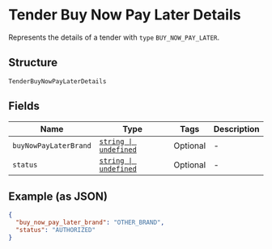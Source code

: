 <!-- Optimized: 2025-10-06 -->
<!-- RPM: 1.6.2.1.1.6.2.1_tender-buy-now-pay-later-details_20251006 -->
<!-- Session: E2E RPM DNA Application -->
<!-- AOM: RND (Reggie & Dro) -->
<!-- COI: TECHNOLOGY -->
<!-- RPM: HIGH -->
<!-- ACTION: BUILD -->


# Tender Buy Now Pay Later Details

Represents the details of a tender with `type` `BUY_NOW_PAY_LATER`.

## Structure

`TenderBuyNowPayLaterDetails`

## Fields

| Name | Type | Tags | Description |
|  --- | --- | --- | --- |
| `buyNowPayLaterBrand` | [`string \| undefined`](../../doc/models/tender-buy-now-pay-later-details-brand.md) | Optional | - |
| `status` | [`string \| undefined`](../../doc/models/tender-buy-now-pay-later-details-status.md) | Optional | - |

## Example (as JSON)

```json
{
  "buy_now_pay_later_brand": "OTHER_BRAND",
  "status": "AUTHORIZED"
}
```
